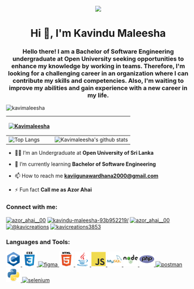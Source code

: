 <p align="center" ><img  src = "https://github.com/7oSkaaa/7oSkaaa/blob/main/Images/about_me.gif?raw=true" width = 100px></p>
<h1 align="center">Hi 👋, I'm Kavindu Maleesha</h1>
<h3 align="center">Hello there! I am a Bachelor of Software Engineering undergraduate at Open University seeking opportunities to enhance my knowledge by working in teams. Therefore, I'm looking for a challenging career in an organization where I can contribute my skills and competencies. Also, I'm waiting to improve my abilities and gain experience with a new career in my life.</h3>

<p align="left"> <img src="https://komarev.com/ghpvc/?username=kavimaleesha&label=Profile%20views&color=0e75b6&style=flat" alt="kavimaleesha" /> </p>


| <p align="left"> <a href="https://github.com/ryo-ma/github-profile-trophy"><img src="https://github-profile-trophy.vercel.app/?username=Kavimaleesha" alt="Kavimaleesha" /></a> </p>| |
| --- | --- |
| ![Top Langs](https://github-readme-stats.vercel.app/api/top-langs/?username=Kavimaleesha&theme=tokyonight) | ![Kavimaleesha's github stats](https://github-readme-stats.vercel.app/api?username=Kavimaleesha&show_icons=true&theme=tokyonight) |



- 👨‍💻 I’m an Undergraduate at **Open University of Sri Lanka**

- 🌱 I’m currently learning **Bachelor of Software Engineering**

- 📫 How to reach me **kaviigunawardhana2000@gmail.com**

- ⚡ Fun fact **Call me as Azor Ahai**

<h3 align="left">Connect with me:</h3>
<p align="left">
<a href="https://twitter.com/azor_ahai__00" target="blank"><img align="center" src="https://raw.githubusercontent.com/rahuldkjain/github-profile-readme-generator/master/src/images/icons/Social/twitter.svg" alt="azor_ahai__00" height="30" width="40" /></a>
<a href="https://linkedin.com/in/kavindu-maleesha-93b952219/" target="blank"><img align="center" src="https://raw.githubusercontent.com/rahuldkjain/github-profile-readme-generator/master/src/images/icons/Social/linked-in-alt.svg" alt="kavindu-maleesha-93b952219/" height="30" width="40" /></a>
<a href="https://instagram.com/azor_ahai__00" target="blank"><img align="center" src="https://raw.githubusercontent.com/rahuldkjain/github-profile-readme-generator/master/src/images/icons/Social/instagram.svg" alt="azor_ahai__00" height="30" width="40" /></a>
<a href="https://medium.com/@kavicreations" target="blank"><img align="center" src="https://raw.githubusercontent.com/rahuldkjain/github-profile-readme-generator/master/src/images/icons/Social/medium.svg" alt="@kavicreations" height="30" width="40" /></a>
<a href="https://www.youtube.com/@kavicreations3853" target="blank"><img align="center" src="https://raw.githubusercontent.com/rahuldkjain/github-profile-readme-generator/master/src/images/icons/Social/youtube.svg" alt="kavicreations3853" height="30" width="40" /></a>
</p>

<h3 align="left">Languages and Tools:</h3>
<p align="left"> <a href="https://www.cprogramming.com/" target="_blank" rel="noreferrer"> <img src="https://raw.githubusercontent.com/devicons/devicon/master/icons/c/c-original.svg" alt="c" width="40" height="40"/> </a> <a href="https://www.w3schools.com/css/" target="_blank" rel="noreferrer"> <img src="https://raw.githubusercontent.com/devicons/devicon/master/icons/css3/css3-original-wordmark.svg" alt="css3" width="40" height="40"/> </a> <a href="https://www.figma.com/" target="_blank" rel="noreferrer"> <img src="https://www.vectorlogo.zone/logos/figma/figma-icon.svg" alt="figma" width="40" height="40"/> </a> <a href="https://www.w3.org/html/" target="_blank" rel="noreferrer"> <img src="https://raw.githubusercontent.com/devicons/devicon/master/icons/html5/html5-original-wordmark.svg" alt="html5" width="40" height="40"/> </a> <a href="https://www.java.com" target="_blank" rel="noreferrer"> <img src="https://raw.githubusercontent.com/devicons/devicon/master/icons/java/java-original.svg" alt="java" width="40" height="40"/> </a> <a href="https://developer.mozilla.org/en-US/docs/Web/JavaScript" target="_blank" rel="noreferrer"> <img src="https://raw.githubusercontent.com/devicons/devicon/master/icons/javascript/javascript-original.svg" alt="javascript" width="40" height="40"/> </a> <a href="https://www.mysql.com/" target="_blank" rel="noreferrer"> <img src="https://raw.githubusercontent.com/devicons/devicon/master/icons/mysql/mysql-original-wordmark.svg" alt="mysql" width="40" height="40"/> </a> <a href="https://nodejs.org" target="_blank" rel="noreferrer"> <img src="https://raw.githubusercontent.com/devicons/devicon/master/icons/nodejs/nodejs-original-wordmark.svg" alt="nodejs" width="40" height="40"/> </a> <a href="https://www.php.net" target="_blank" rel="noreferrer"> <img src="https://raw.githubusercontent.com/devicons/devicon/master/icons/php/php-original.svg" alt="php" width="40" height="40"/> </a> <a href="https://postman.com" target="_blank" rel="noreferrer"> <img src="https://www.vectorlogo.zone/logos/getpostman/getpostman-icon.svg" alt="postman" width="40" height="40"/> </a> <a href="https://www.python.org" target="_blank" rel="noreferrer"> <img src="https://raw.githubusercontent.com/devicons/devicon/master/icons/python/python-original.svg" alt="python" width="40" height="40"/> </a> <a href="https://www.selenium.dev" target="_blank" rel="noreferrer"> <img src="https://raw.githubusercontent.com/detain/svg-logos/780f25886640cef088af994181646db2f6b1a3f8/svg/selenium-logo.svg" alt="selenium" width="40" height="40"/> </a> </p>
